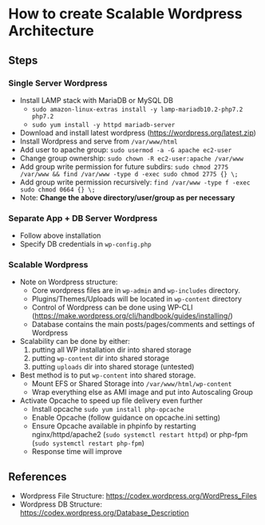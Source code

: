 # How to create Scalable Wordpress Architecture

## Steps

### Single Server Wordpress
- Install LAMP stack with MariaDB or MySQL DB
  - `sudo amazon-linux-extras install -y lamp-mariadb10.2-php7.2 php7.2`
  - `sudo yum install -y httpd mariadb-server`
- Download and install latest wordpress (https://wordpress.org/latest.zip)
- Install Wordpress and serve from `/var/www/html`
- Add user to apache group: `sudo usermod -a -G apache ec2-user`
- Change group ownership: `sudo chown -R ec2-user:apache /var/www`
- Add group write permission for future subdirs: `sudo chmod 2775 /var/www && find /var/www -type d -exec sudo chmod 2775 {} \;`
- Add group write permission recursively: `find /var/www -type f -exec sudo chmod 0664 {} \;`
- Note: **Change the above directory/user/group as per necessary**

### Separate App + DB Server Wordpress
- Follow above installation
- Specify DB credentials in `wp-config.php`

### Scalable Wordpress
- Note on Wordpress structure:
  - Core wordpress files are in `wp-admin` and `wp-includes` directory.
  - Plugins/Themes/Uploads will be located in `wp-content` directory
  - Control of Wordpress can be done using WP-CLI (https://make.wordpress.org/cli/handbook/guides/installing/)
  - Database contains the main posts/pages/comments and settings of Wordpress
- Scalability can be done by either:
  1. putting all WP installation dir into shared storage
  2. putting `wp-content` dir into shared storage
  3. putting `uploads` dir into shared storage (untested)
- Best method is to put `wp-content` into shared storage.
  - Mount EFS or Shared Storage into `/var/www/html/wp-content`
  - Wrap everything else as AMI image and put into Autoscaling Group
- Activate Opcache to speed up file delivery even further
  - Install opcache `sudo yum install php-opcache`
  - Enable Opcache (follow guidance on opcache.ini setting)
  - Ensure Opcache available in phpinfo by restarting nginx/httpd/apache2 (`sudo systemctl restart httpd`) or php-fpm (`sudo systemctl restart php-fpm`)
  - Response time will improve


## References
- Wordpress File Structure: https://codex.wordpress.org/WordPress_Files
- Wordpress DB Structure: https://codex.wordpress.org/Database_Description